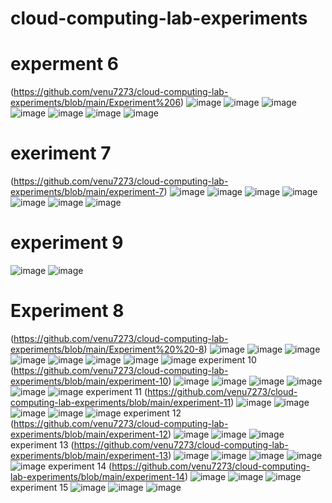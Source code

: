 # cloud-computing-lab-experiments
# experment 6
(https://github.com/venu7273/cloud-computing-lab-experiments/blob/main/Experiment%206)
![image](https://user-images.githubusercontent.com/109106057/192437908-032578bf-8601-492c-af04-a2e5b9966940.png)
![image](https://user-images.githubusercontent.com/109106057/192437983-f702e4b0-ffe5-48c6-87e7-860dbbeffde2.png)
![image](https://user-images.githubusercontent.com/109106057/192438027-6ecd838d-fa92-45a8-8335-e4ef55cff3e7.png)
![image](https://user-images.githubusercontent.com/109106057/192438071-d1d0b777-71b9-4afb-841e-135d14102714.png)
![image](https://user-images.githubusercontent.com/109106057/192438091-d4846303-a2a5-42a6-8cd4-6da113fe3aaa.png)
![image](https://user-images.githubusercontent.com/109106057/192438145-b993007e-1045-45ef-a844-55777b1ecb13.png)
![image](https://user-images.githubusercontent.com/109106057/192438160-54767721-ebd7-445d-b770-d29328dc3307.png)
# exeriment 7
(https://github.com/venu7273/cloud-computing-lab-experiments/blob/main/experiment-7)
![image](https://user-images.githubusercontent.com/109106057/192442075-35023bb8-1ddb-4c61-af16-4e77e891d391.png)
![image](https://user-images.githubusercontent.com/109106057/192442160-219beb5b-c79c-43ba-9827-c4bd696d2532.png)
![image](https://user-images.githubusercontent.com/109106057/192442242-c39736fa-3b35-4788-b789-8900749438fd.png)
![image](https://user-images.githubusercontent.com/109106057/192442329-9af0bb33-e991-47ab-a41f-a51ef0f911dc.png)
![image](https://user-images.githubusercontent.com/109106057/192442472-c1846b3a-21c3-40a7-9c18-61cb7e2e745d.png)
![image](https://user-images.githubusercontent.com/109106057/192442590-8d96bcdf-b447-4b9f-bbb0-422e8f61c823.png)
![image](https://user-images.githubusercontent.com/109106057/192442709-e5c9c465-8a47-4d7e-9086-20915cec1dd1.png)
# experiment 9
![image](https://user-images.githubusercontent.com/109106057/192489466-325c7519-3e63-4669-989b-f110bfcf3568.png)
![image](https://user-images.githubusercontent.com/109106057/192489549-91504725-c9e1-4c8e-9678-e7ff8f879d7f.png)
# Experiment 8
(https://github.com/venu7273/cloud-computing-lab-experiments/blob/main/Experiment%20%20-8)
![image](https://user-images.githubusercontent.com/109106057/192698624-7b8c5e8c-2af7-4d96-a207-4dd137bb6621.png)
![image](https://user-images.githubusercontent.com/109106057/192698707-851c4a8d-3657-49b9-834f-3b3d1132d2b5.png)
![image](https://user-images.githubusercontent.com/109106057/192698795-2810e22d-3c22-4018-82af-3b22685e1cbd.png)
![image](https://user-images.githubusercontent.com/109106057/192698852-3275dd88-94a4-448f-b623-ca53ac3d4ef6.png)
![image](https://user-images.githubusercontent.com/109106057/192698929-697ca52d-c1c3-457f-826b-b4855dfe30e7.png)
![image](https://user-images.githubusercontent.com/109106057/192699016-f52f9861-e478-40c0-90bc-ffbc7c5a3eb2.png)
![image](https://user-images.githubusercontent.com/109106057/192699088-898e0d04-e92f-47e4-a3e1-d03605bc2d32.png)
![image](https://user-images.githubusercontent.com/109106057/192699136-f6c38b76-7546-450c-ae00-83a915c767f2.png)
experiment 10
(https://github.com/venu7273/cloud-computing-lab-experiments/blob/main/experiment-10)
![image](https://user-images.githubusercontent.com/113407411/192668871-3ef2a0b9-974d-4fd3-907a-61abde5c7e96.png)
![image](https://user-images.githubusercontent.com/113407411/192668928-13812200-6773-47d8-a93f-79c7ceb25455.png)
![image](https://user-images.githubusercontent.com/113407411/192668976-bb905be3-df04-45a8-ab40-55605f721c2a.png)
![image](https://user-images.githubusercontent.com/113407411/192668991-7d58bae1-bacc-4845-b806-5e2ed31acc72.png)
![image](https://user-images.githubusercontent.com/113407411/192669005-5bdf01ec-299d-4631-b5e9-b4d74f16b422.png)
![image](https://user-images.githubusercontent.com/113407411/192669018-ac8bc66f-1188-4203-b7e6-bb67de955d61.png)
experiment 11
(https://github.com/venu7273/cloud-computing-lab-experiments/blob/main/experiment-11)
![image](https://user-images.githubusercontent.com/113407411/192724671-730b7094-0387-46a3-a259-2d67c3af6b67.png)
![image](https://user-images.githubusercontent.com/113407411/192724697-8b2f8eb3-a436-4e40-883a-f3411aac414e.png)
![image](https://user-images.githubusercontent.com/113407411/192724725-51731567-403b-4ddb-8fe7-41e5e2577f53.png)
![image](https://user-images.githubusercontent.com/113407411/192724746-d7ff9eae-c5b3-4a48-a5a0-059142ac4e25.png)
![image](https://user-images.githubusercontent.com/113407411/192724788-96536188-9305-4a52-9cbc-6b92301233d6.png)
experiment 12
(https://github.com/venu7273/cloud-computing-lab-experiments/blob/main/experiment-12)
![image](https://user-images.githubusercontent.com/109106057/192730063-8994b91d-1061-45fd-b29b-2400cc942564.png)
![image](https://user-images.githubusercontent.com/113407411/192728025-e2995efd-c9c3-43cb-b9c4-395bb2a7e854.png)
![image](https://user-images.githubusercontent.com/113407411/192728065-1b90d71e-f5bb-4f90-989e-cf99caed6c65.png)
experiment 13
(https://github.com/venu7273/cloud-computing-lab-experiments/blob/main/experiment-13)
![image](https://user-images.githubusercontent.com/113407411/192933950-cf102984-676f-48a7-bce3-8cca8e0980ba.png)
![image](https://user-images.githubusercontent.com/113407411/192934159-4e50929d-e125-4c50-8419-be5a3e6d1517.png)
![image](https://user-images.githubusercontent.com/109106057/192934897-d7cc7e78-9215-4f9f-87d0-d0a25f97c872.png)
![image](https://user-images.githubusercontent.com/109106057/192935018-01a7402f-a789-4b29-b9bc-64ca38c7d16f.png)
![image](https://user-images.githubusercontent.com/109106057/192935047-7315ee00-d892-4759-b8ff-261408cc554c.png)
experiment 14
(https://github.com/venu7273/cloud-computing-lab-experiments/blob/main/experiment-14)
![image](https://user-images.githubusercontent.com/109106057/192935160-21145d18-635e-4902-abd7-2637b71e2c8a.png)
![image](https://user-images.githubusercontent.com/109106057/192935182-66b38d68-b64d-4c1c-a010-a7e6b7232ad7.png)
![image](https://user-images.githubusercontent.com/109106057/192935670-0331166c-fc37-4f8b-b49b-ed3d3ade449f.png)
experiment 15
![image](https://user-images.githubusercontent.com/109106057/192936427-711e47d5-e95a-475d-9a57-e126f7ab15f3.png)
![image](https://user-images.githubusercontent.com/109106057/192936485-fc17f2a7-efdc-4b22-81e7-93b0b5bf4455.png)
![image](https://user-images.githubusercontent.com/109106057/192936557-3caeaa32-3240-4b6b-bc34-cd369d76a23f.png)








